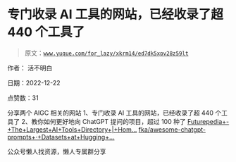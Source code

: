 # 专门收录 AI 工具的网站，已经收录了超 440 个工具了

> 原文：[`www.yuque.com/for_lazy/xkrm14/ed7dk5xpv28z59lt`](https://www.yuque.com/for_lazy/xkrm14/ed7dk5xpv28z59lt)

作者： 活不明白

日期：2022-12-22

点赞数：31

分享两个 AIGC 相关的网站 1、专门收录 AI 工具的网站，已经收录了超 440 个工具了 2、教你如何更好地向 ChatGPT 提问的项目，超过 100 种了 [Futurepedia+-+The+Largest+AI+Tools+Directory+|+Hom...](https://www.futurepedia.io/) [fka/awesome-chatgpt-prompts+·+Datasets+at+Hugging+...](https://huggingface.co/datasets/fka/awesome-chatgpt-prompts)

公众号懒人找资源，懒人专属群分享

